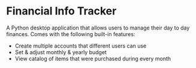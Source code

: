 # Financial Info Tracker

A Python desktop application that allows users to manage their day to day finances. 
Comes with the following built-in features:
- Create multiple accounts that different users can use
- Set & adjust monthly & yearly budget
- View catalog of items that were purchased during every month
